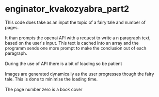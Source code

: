 # enginator_kvakozyabra_part2
<p>This code does take as an input the topic of a fairy tale and number of pages.<br><br>It than prompts the openai API with a request to write a n paragraph text, based on the user's input. This text is cached into an array and the programm sends one more prompt to make the conclusion out of each paragraph. <br><br>During the use of API there is a bit of loading so be patient <br><br> Images are generated dynamically as the user progresses though the fairy tale. This is done to minimise the loading time.<br><br> The page number zero is a book cover</p>

